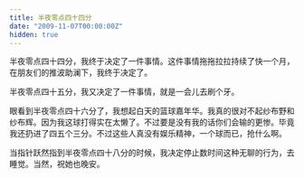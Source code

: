 ```yaml
---
title: 半夜零点四十四分
date: "2009-11-07T00:00:00Z"
hidden: true
---
```

半夜零点四十四分，我终于决定了一件事情。这件事情拖拖拉拉持续了快一个月，在朋友们的推波助澜下，我终于决定了。
  
半夜零点四十五分，我又决定了一件事情，就是一会儿去刷个牙。
  
眼看到半夜零点四十六分了，我想起白天的篮球嘉年华。我真的很对不起纱布野和纱布辉。因为我这球打得实在太懒了。不过要是没有我的话你们会输的更惨。毕竟我还扔进了四五个三分。不过这些人真没有娱乐精神，一个球而已，抢什么啊。
  
当指针跃然指到半夜零点四十八分的时候，我决定停止数时间这种无聊的行为，去睡觉。当然，祝她也晚安。
